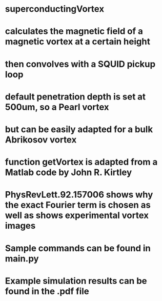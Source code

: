 # superconductingVortex
# calculates the magnetic field of a magnetic vortex at a certain height
# then convolves with a SQUID pickup loop
# default penetration depth is set at 500um, so a Pearl vortex
# but can be easily adapted for a bulk Abrikosov vortex
# function getVortex is adapted from a Matlab code by John R. Kirtley
# PhysRevLett.92.157006 shows why the exact Fourier term is chosen as well as shows experimental vortex images
# Sample commands can be found in main.py
# Example simulation results can be found in the .pdf file
